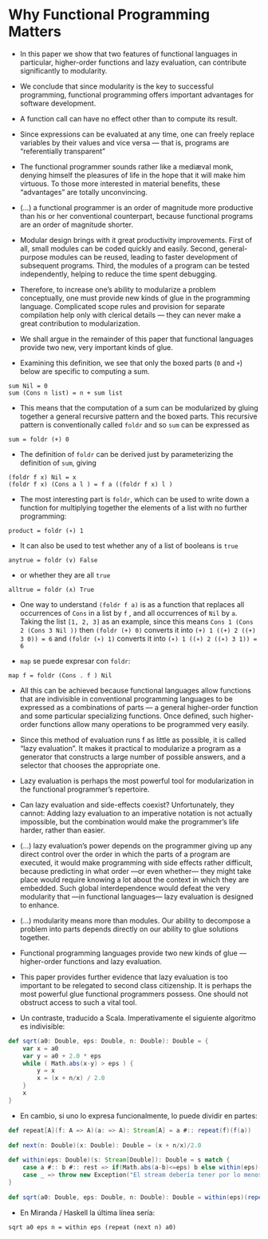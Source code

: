 # Why Functional Programming Matters

* In this paper we show that two features of functional languages in particular, higher-order functions and lazy evaluation, can contribute significantly to modularity.

* We conclude that since modularity is the key to successful programming, functional programming offers important advantages for software development.

* A function call can have no effect other than to compute its result.

* Since expressions can be evaluated at any time, one can freely replace variables by their values and vice versa — that is, programs are “referentially transparent”

* The functional programmer sounds rather like a mediæval monk, denying himself the pleasures of life in the hope that it will make him virtuous. To those more interested in material benefits, these “advantages” are totally unconvincing.

* (...) a functional programmer is an order of magnitude more productive than his or her conventional counterpart, because functional programs are an order of magnitude shorter. 

* Modular design brings with it great productivity improvements. First of all, small modules can be coded quickly and easily. Second, general-purpose modules can be reused, leading to faster development of subsequent programs. Third, the modules of a program can be tested independently, helping to reduce the time spent debugging.

* Therefore, to increase one’s ability to modularize a problem conceptually, one must provide new kinds of glue in the programming language. Complicated scope rules and provision for separate compilation help only with clerical details — they can never make a great contribution to modularization.

* We shall argue in the remainder of this paper that functional languages provide two new, very important kinds of glue.

* Examining this definition, we see that only the boxed parts (`0` and `+`) below are specific to computing a sum.

```miranda
sum Nil = 0
sum (Cons n list) = n + sum list
```

* This means that the computation of a sum can be modularized by gluing together a general recursive pattern and the boxed parts. This recursive pattern is conventionally called `foldr` and so `sum` can be expressed as

```miranda
sum = foldr (+) 0
```
* The definition of `foldr` can be derived just by parameterizing the definition of `sum`, giving

```miranda
(foldr f x) Nil = x
(foldr f x) (Cons a l ) = f a ((foldr f x) l )
```

* The most interesting part is `foldr`, which can be used to write down a function for multiplying together the elements of a list with no further programming:

```miranda
product = foldr (∗) 1
```

* It can also be used to test whether any of a list of booleans is `true`

```miranda
anytrue = foldr (∨) False
```

* or whether they are all `true`

```miranda
alltrue = foldr (∧) True
```

* One way to understand `(foldr f a)` is as a function that replaces all occurrences of `Cons` in a list by `f` , and all occurrences of `Nil` by `a`. Taking the list `[1, 2, 3]` as an example, since this means `Cons 1 (Cons 2 (Cons 3 Nil ))` then `(foldr (+) 0)` converts it into `(+) 1 ((+) 2 ((+) 3 0)) = 6` and `(foldr (∗) 1)` converts it into `(∗) 1 ((∗) 2 ((∗) 3 1)) = 6`

* `map` se puede expresar con `foldr`:

```miranda
map f = foldr (Cons . f ) Nil
```
* All this can be achieved because functional languages allow functions that are indivisible in conventional programming languages to be expressed as a combinations of parts — a general higher-order function and some particular specializing functions. Once defined, such higher-order functions allow many operations to be programmed very easily.

* Since this method of evaluation runs f as little as possible, it is called “lazy evaluation”. It makes it practical to modularize a program as a generator that constructs a large number of possible answers, and a selector that chooses the appropriate one.

* Lazy evaluation is perhaps the most powerful tool for modularization in the functional programmer’s repertoire.

* Can lazy evaluation and side-effects coexist? Unfortunately, they cannot: Adding lazy evaluation to an imperative notation is not actually impossible, but the combination would make the programmer’s life harder, rather than easier.

* (...) lazy evaluation’s power depends on the programmer giving up any direct control over the order in which the parts of a program are executed, it would make programming with side effects rather difficult, because predicting in what order —or even whether— they might take place would require knowing a lot about the context in which they are embedded. Such global interdependence would defeat the very modularity that —in functional languages— lazy evaluation is designed to enhance.

* (...) modularity means more than modules. Our ability to decompose a problem into parts depends directly on our ability to glue solutions together.

* Functional programming languages provide two new kinds of glue — higher-order functions and lazy evaluation.

* This paper provides further evidence that lazy evaluation is too important to be relegated to second class citizenship. It is perhaps the most powerful glue functional programmers possess. One should not obstruct access to such a vital tool.
 
* Un contraste, traducido a Scala. Imperativamente el siguiente algoritmo es indivisible:
 
```scala
def sqrt(a0: Double, eps: Double, n: Double): Double = {
    var x = a0
    var y = a0 + 2.0 * eps
    while ( Math.abs(x-y) > eps ) {
        y = x
        x = (x + n/x) / 2.0
    }
    x
}
```

* En cambio, si uno lo expresa funcionalmente, lo puede dividir en partes:
 
```scala
def repeat[A](f: A => A)(a: => A): Stream[A] = a #:: repeat(f)(f(a))
 
def next(n: Double)(x: Double): Double = (x + n/x)/2.0
 
def within(eps: Double)(s: Stream[Double]): Double = s match {
    case a #:: b #:: rest => if(Math.abs(a-b)<=eps) b else within(eps)(rest)
    case _ => throw new Exception("El stream debería tener por lo menos dos elementos")
}
 
def sqrt(a0: Double, eps: Double, n: Double): Double = within(eps)(repeat(next(n))(a0))
```

* En Miranda / Haskell la última línea sería:

```miranda
sqrt a0 eps n = within eps (repeat (next n) a0)
```
